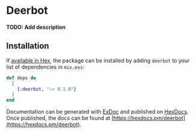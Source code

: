 # Deerbot

**TODO: Add description**

## Installation

If [available in Hex](https://hex.pm/docs/publish), the package can be installed
by adding `deerbot` to your list of dependencies in `mix.exs`:

```elixir
def deps do
  [
    {:deerbot, "~> 0.1.0"}
  ]
end
```

Documentation can be generated with [ExDoc](https://github.com/elixir-lang/ex_doc)
and published on [HexDocs](https://hexdocs.pm). Once published, the docs can
be found at [https://hexdocs.pm/deerbot](https://hexdocs.pm/deerbot).

